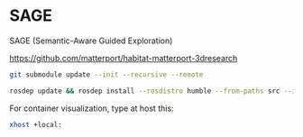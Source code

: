 # SAGE
SAGE (Semantic-Aware Guided Exploration)

https://github.com/matterport/habitat-matterport-3dresearch

```bash
git submodule update --init --recursive --remote
```

```bash
rosdep update && rosdep install --rosdistro humble --from-paths src --ignore-src -r -y
```

For container visualization, type at host this:
```bash
xhost +local:
```